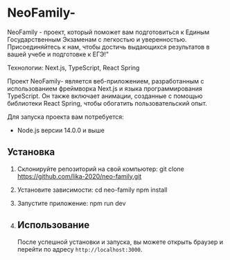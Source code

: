 # NeoFamily-

NeoFamily - проект, который поможет вам подготовиться к Единым Государственным Экзаменам с легкостью и уверенностью. Присоединяйтесь к нам, чтобы достичь выдающихся результатов в вашей учебе и подготовке к ЕГЭ!"

Технологии: Next.js, TypeScript, React Spring

Проект NeoFamily- является веб-приложением, разработанным с использованием фреймворка Next.js и языка программирования TypeScript. Он также включает анимации, созданные с помощью библиотеки React Spring, чтобы обогатить пользовательский опыт.

Для запуска проекта вам потребуется:

- Node.js версии 14.0.0 и выше

## Установка

1. Склонируйте репозиторий на свой компьютер:
   git clone https://github.com/lika-2020/neo-family.git

2. Установите зависимости:
   cd neo-family
   npm install

3. Запустите приложение:
   npm run dev

4. ## Использование
   После успешной установки и запуска, вы можете открыть браузер и перейти по адресу `http://localhost:3000`.
